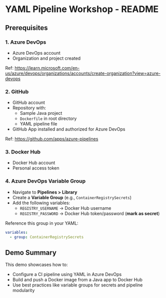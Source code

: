 
# YAML Pipeline Workshop - README

## Prerequisites

### 1. Azure DevOps
- Azure DevOps account
- Organization and project created

Ref: https://learn.microsoft.com/en-us/azure/devops/organizations/accounts/create-organization?view=azure-devops

### 2. GitHub
- GitHub account
- Repository with:
  - Sample Java project
  - `Dockerfile` in root directory
  - YAML pipeline file
- GitHub App installed and authorized for Azure DevOps

Ref: https://github.com/apps/azure-pipelines

### 3. Docker Hub
- Docker Hub account
- Personal access token

### 4. Azure DevOps Variable Group
- Navigate to **Pipelines > Library**
- Create a **Variable Group** (e.g., `ContainerRegistrySecrets`)
- Add the following variables:
  - `REGISTRY_USERNAME` → Docker Hub username
  - `REGISTRY_PASSWORD` → Docker Hub token/password (**mark as secret**)

Reference this group in your YAML:

```yaml
variables:
  - group: ContainerRegistrySecrets
```


## Demo Summary
This demo showcases how to:
- Configure a CI pipeline using YAML in Azure DevOps
- Build and push a Docker image from a Java app to Docker Hub
- Use best practices like variable groups for secrets and pipeline modularity
